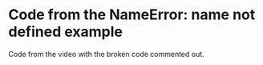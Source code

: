 # Code from the NameError: name not defined example
Code from the video with the broken code commented out.
